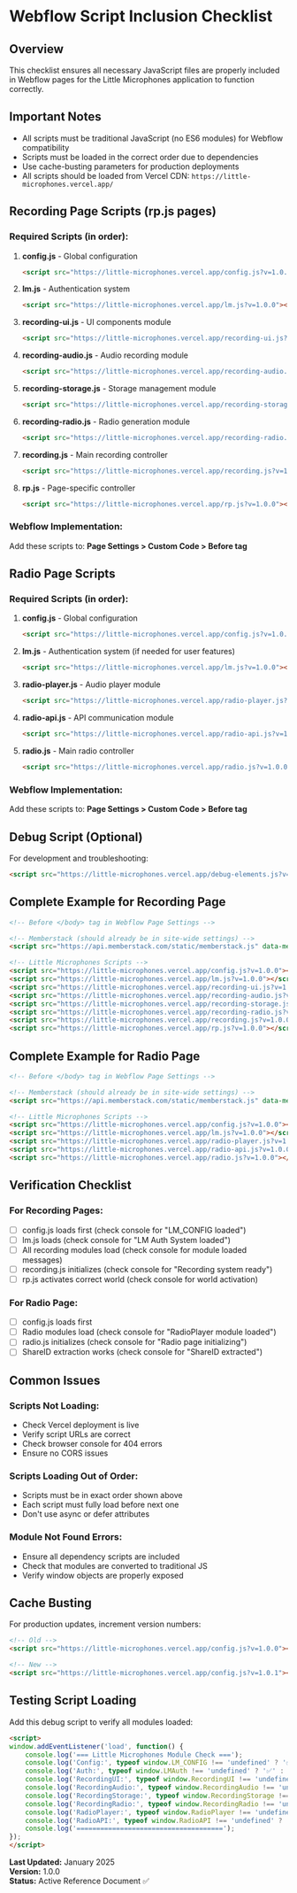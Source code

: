 # Webflow Script Inclusion Checklist

## Overview
This checklist ensures all necessary JavaScript files are properly included in Webflow pages for the Little Microphones application to function correctly.

## Important Notes
- All scripts must be traditional JavaScript (no ES6 modules) for Webflow compatibility
- Scripts must be loaded in the correct order due to dependencies
- Use cache-busting parameters for production deployments
- All scripts should be loaded from Vercel CDN: `https://little-microphones.vercel.app/`

## Recording Page Scripts (rp.js pages)

### Required Scripts (in order):
1. **config.js** - Global configuration
   ```html
   <script src="https://little-microphones.vercel.app/config.js?v=1.0.0"></script>
   ```

2. **lm.js** - Authentication system
   ```html
   <script src="https://little-microphones.vercel.app/lm.js?v=1.0.0"></script>
   ```

3. **recording-ui.js** - UI components module
   ```html
   <script src="https://little-microphones.vercel.app/recording-ui.js?v=1.0.0"></script>
   ```

4. **recording-audio.js** - Audio recording module
   ```html
   <script src="https://little-microphones.vercel.app/recording-audio.js?v=1.0.0"></script>
   ```

5. **recording-storage.js** - Storage management module
   ```html
   <script src="https://little-microphones.vercel.app/recording-storage.js?v=1.0.0"></script>
   ```

6. **recording-radio.js** - Radio generation module
   ```html
   <script src="https://little-microphones.vercel.app/recording-radio.js?v=1.0.0"></script>
   ```

7. **recording.js** - Main recording controller
   ```html
   <script src="https://little-microphones.vercel.app/recording.js?v=1.0.0"></script>
   ```

8. **rp.js** - Page-specific controller
   ```html
   <script src="https://little-microphones.vercel.app/rp.js?v=1.0.0"></script>
   ```

### Webflow Implementation:
Add these scripts to: **Page Settings > Custom Code > Before </body> tag**

## Radio Page Scripts

### Required Scripts (in order):
1. **config.js** - Global configuration
   ```html
   <script src="https://little-microphones.vercel.app/config.js?v=1.0.0"></script>
   ```

2. **lm.js** - Authentication system (if needed for user features)
   ```html
   <script src="https://little-microphones.vercel.app/lm.js?v=1.0.0"></script>
   ```

3. **radio-player.js** - Audio player module
   ```html
   <script src="https://little-microphones.vercel.app/radio-player.js?v=1.0.0"></script>
   ```

4. **radio-api.js** - API communication module
   ```html
   <script src="https://little-microphones.vercel.app/radio-api.js?v=1.0.0"></script>
   ```

5. **radio.js** - Main radio controller
   ```html
   <script src="https://little-microphones.vercel.app/radio.js?v=1.0.0"></script>
   ```

### Webflow Implementation:
Add these scripts to: **Page Settings > Custom Code > Before </body> tag**

## Debug Script (Optional)

For development and troubleshooting:
```html
<script src="https://little-microphones.vercel.app/debug-elements.js?v=1.0.0"></script>
```

## Complete Example for Recording Page

```html
<!-- Before </body> tag in Webflow Page Settings -->

<!-- Memberstack (should already be in site-wide settings) -->
<script src="https://api.memberstack.com/static/memberstack.js" data-memberstack-id="your-id"></script>

<!-- Little Microphones Scripts -->
<script src="https://little-microphones.vercel.app/config.js?v=1.0.0"></script>
<script src="https://little-microphones.vercel.app/lm.js?v=1.0.0"></script>
<script src="https://little-microphones.vercel.app/recording-ui.js?v=1.0.0"></script>
<script src="https://little-microphones.vercel.app/recording-audio.js?v=1.0.0"></script>
<script src="https://little-microphones.vercel.app/recording-storage.js?v=1.0.0"></script>
<script src="https://little-microphones.vercel.app/recording-radio.js?v=1.0.0"></script>
<script src="https://little-microphones.vercel.app/recording.js?v=1.0.0"></script>
<script src="https://little-microphones.vercel.app/rp.js?v=1.0.0"></script>
```

## Complete Example for Radio Page

```html
<!-- Before </body> tag in Webflow Page Settings -->

<!-- Memberstack (should already be in site-wide settings) -->
<script src="https://api.memberstack.com/static/memberstack.js" data-memberstack-id="your-id"></script>

<!-- Little Microphones Scripts -->
<script src="https://little-microphones.vercel.app/config.js?v=1.0.0"></script>
<script src="https://little-microphones.vercel.app/lm.js?v=1.0.0"></script>
<script src="https://little-microphones.vercel.app/radio-player.js?v=1.0.0"></script>
<script src="https://little-microphones.vercel.app/radio-api.js?v=1.0.0"></script>
<script src="https://little-microphones.vercel.app/radio.js?v=1.0.0"></script>
```

## Verification Checklist

### For Recording Pages:
- [ ] config.js loads first (check console for "LM_CONFIG loaded")
- [ ] lm.js loads (check console for "LM Auth System loaded")
- [ ] All recording modules load (check console for module loaded messages)
- [ ] recording.js initializes (check console for "Recording system ready")
- [ ] rp.js activates correct world (check console for world activation)

### For Radio Page:
- [ ] config.js loads first
- [ ] Radio modules load (check console for "RadioPlayer module loaded")
- [ ] radio.js initializes (check console for "Radio page initializing")
- [ ] ShareID extraction works (check console for "ShareID extracted")

## Common Issues

### Scripts Not Loading:
- Check Vercel deployment is live
- Verify script URLs are correct
- Check browser console for 404 errors
- Ensure no CORS issues

### Scripts Loading Out of Order:
- Scripts must be in exact order shown above
- Each script must fully load before next one
- Don't use async or defer attributes

### Module Not Found Errors:
- Ensure all dependency scripts are included
- Check that modules are converted to traditional JS
- Verify window objects are properly exposed

## Cache Busting

For production updates, increment version numbers:
```html
<!-- Old -->
<script src="https://little-microphones.vercel.app/config.js?v=1.0.0"></script>

<!-- New -->
<script src="https://little-microphones.vercel.app/config.js?v=1.0.1"></script>
```

## Testing Script Loading

Add this debug script to verify all modules loaded:
```html
<script>
window.addEventListener('load', function() {
    console.log('=== Little Microphones Module Check ===');
    console.log('Config:', typeof window.LM_CONFIG !== 'undefined' ? '✅' : '❌');
    console.log('Auth:', typeof window.LMAuth !== 'undefined' ? '✅' : '❌');
    console.log('RecordingUI:', typeof window.RecordingUI !== 'undefined' ? '✅' : '❌');
    console.log('RecordingAudio:', typeof window.RecordingAudio !== 'undefined' ? '✅' : '❌');
    console.log('RecordingStorage:', typeof window.RecordingStorage !== 'undefined' ? '✅' : '❌');
    console.log('RecordingRadio:', typeof window.RecordingRadio !== 'undefined' ? '✅' : '❌');
    console.log('RadioPlayer:', typeof window.RadioPlayer !== 'undefined' ? '✅' : '❌');
    console.log('RadioAPI:', typeof window.RadioAPI !== 'undefined' ? '✅' : '❌');
    console.log('=====================================');
});
</script>
```

**Last Updated:** January 2025  
**Version:** 1.0.0  
**Status:** Active Reference Document ✅ 